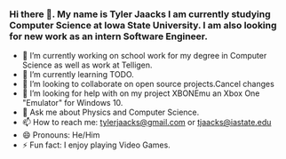 ### Hi there 👋. My name is Tyler Jaacks I am currently studying Computer Science at Iowa State University. I am also looking for new work as an intern Software Engineer.
- 🔭 I’m currently working on school work for my degree in Computer Science as well as work at Telligen.
- 🌱 I’m currently learning TODO.
- 👯 I’m looking to collaborate on open source projects.Cancel changes
- 🤔 I’m looking for help with on my project XBONEmu an Xbox One "Emulator" for Windows 10.
- 💬 Ask me about Physics and Computer Science.
- 📫 How to reach me: tylerjaacks@gmail.com or tjaacks@iastate.edu
- 😄 Pronouns: He/Him
- ⚡ Fun fact: I enjoy playing Video Games.
